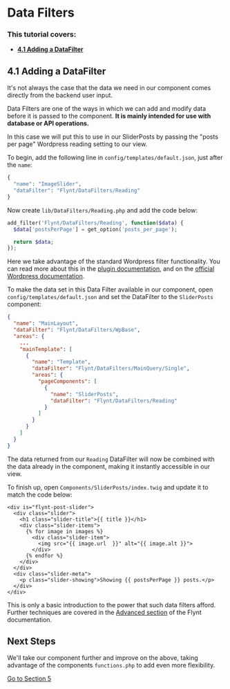 # Data Filters

<!-- TODO: Refactor this section now it is no longer part of the tutorial. -->

<div class="alert">
  <h3>This tutorial covers:</h3>
  <ul>
    <li><strong><a href="#41-adding-a-datafilter">4.1 Adding a DataFilter</a></strong></li>
  </ul>
</div>

## 4.1 Adding a DataFilter
It's not always the case that the data we need in our component comes directly from the backend user input.

Data Filters are one of the ways in which we can add and modify data before it is passed to the component. **It is mainly intended for use with database or API operations.**

In this case we will put this to use in our SliderPosts by passing the "posts per page" Wordpress reading setting to our view.

To begin, add the following line in `config/templates/default.json`, just after the `name`:

```php
{
  "name": "ImageSlider",
  "dataFilter": "Flynt/DataFilters/Reading"
}
```

Now create `lib/DataFilters/Reading.php` and add the code below:

```php
add_filter('Flynt/DataFilters/Reading', function($data) {
  $data['postsPerPage'] = get_option('posts_per_page');

  return $data;
});
```

<p class="source-note">Here we take advantage of the standard Wordpress filter functionality. You can read more about this in the <a href="../add-link">plugin documentation</a>, and on the <a href="https://codex.wordpress.org/Plugin_API#Hooks.2C_Actions_and_Filters" target="_blank">official Wordpress documentation</a>.</p>

To make the data set in this Data Filter available in our component, open `config/templates/default.json` and set the DataFilter to the `SliderPosts` component:

```json
{
  "name": "MainLayout",
  "dataFilter": "Flynt/DataFilters/WpBase",
  "areas": {
    ...
    "mainTemplate": [
      {
        "name": "Template",
        "dataFilter": "Flynt/DataFilters/MainQuery/Single",
        "areas": {
          "pageComponents": [
            {
              "name": "SliderPosts",
              "dataFilter": "Flynt/DataFilters/Reading"
            }
          ]
        }
      }
    ]
  }
}
```

The data returned from our `Reading` DataFilter will now be combined with the data already in the component, making it instantly accessible in our view.

To finish up, open `Components/SliderPosts/index.twig` and update it to match the code below:

```twig
<div is="flynt-post-slider">
  <div class="slider">
    <h1 class="slider-title">{{ title }}</h1>
    <div class="slider-items">
      {% for image in images %}
        <div class="slider-item">
          <img src="{{ image.url  }}" alt="{{ image.alt }}">
        </div>
      {% endfor %}
    </div>
  </div>
  <div class="slider-meta">
    <p class="slider-showing">Showing {{ postsPerPage }} posts.</p>
  </div>
</div>
```

This is only a basic introduction to the power that such data filters afford. Further techniques are covered in the [Advanced section](../advanced/readme.md) of the Flynt documentation.

<div class="alert alert-steps">
  <h2>Next Steps</h2>

  <p>We'll take our component further and improve on the above, taking advantage of the components <code>functions.php</code> to add even more flexibility.</p>

  <p><a href="modify-data.md" class="btn btn-primary">Go to Section 5</a></p>
</div>
